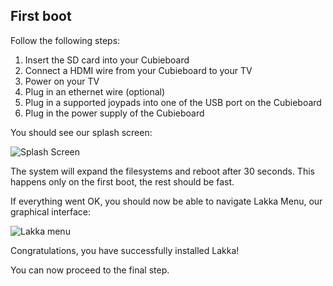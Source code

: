 ## First boot

Follow the following steps:

1.  Insert the SD card into your Cubieboard
2.  Connect a HDMI wire from your Cubieboard to your TV
3.  Power on your TV
4.  Plug in an ethernet wire (optional)
5.  Plug in a supported joypads into one of the USB port on the Cubieboard
6.  Plug in the power supply of the Cubieboard

You should see our splash screen:

![Splash Screen](/images/splash.png)

The system will expand the filesystems and reboot after 30 seconds. This happens only on the first boot, the rest should be fast.

If everything went OK, you should now be able to navigate Lakka Menu, our graphical interface:

![Lakka menu](/images/lakkamenu.png)

Congratulations, you have successfully installed Lakka!

You can now proceed to the final step.
